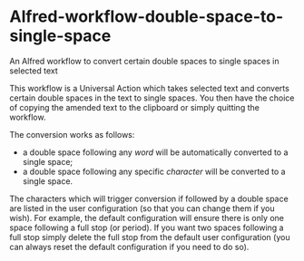 # Alfred-workflow-double-space-to-single-space
An Alfred workflow to convert certain double spaces to single spaces in selected text

This workflow is a Universal Action which takes selected text and converts certain double spaces in the text to single spaces. You then have the choice of copying the amended text to the clipboard or simply quitting the workflow.

The conversion works as follows:

- a double space following any *word* will be automatically converted to a single space;
- a double space following any specific *character* will be converted to a single space.

The characters which will trigger conversion if followed by a double space are listed in the user configuration (so that you can change them if you wish). For example, the default configuration will ensure there is only one space following a full stop (or period). If you want two spaces following a full stop simply delete the full stop from the default user configuration (you can always reset the default configuration if you need to do so).
